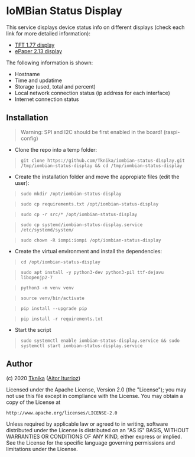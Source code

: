 # IoMBian Status Display

This service displays device status info on different displays (check each link for more detailed information):

- [TFT 1.77 display](./src/st7735_display/README.md)
- [ePaper 2.13 display](./src/edp_display/README.md)

The following information is shown:

- Hostname
- Time and updatime
- Storage (used, total and percent)
- Local network connection status (ip address for each interface)
- Internet connection status

## Installation

> Warning: SPI and I2C should be first enabled in the board! (raspi-config) 

- Clone the repo into a temp folder:

> ```git clone https://github.com/Tknika/iombian-status-display.git /tmp/iombian-status-display && cd /tmp/iombian-status-display```

- Create the installation folder and move the appropiate files (edit the user):

> ```sudo mkdir /opt/iombian-status-display```

> ```sudo cp requirements.txt /opt/iombian-status-display```

> ```sudo cp -r src/* /opt/iombian-status-display```

> ```sudo cp systemd/iombian-status-display.service /etc/systemd/system/```

> ```sudo chown -R iompi:iompi /opt/iombian-status-display```

- Create the virtual environment and install the dependencies:

> ```cd /opt/iombian-status-display```

> ```sudo apt install -y python3-dev python3-pil ttf-dejavu libopenjp2-7```

> ```python3 -m venv venv```

> ```source venv/bin/activate```

> ```pip install --upgrade pip```

> ```pip install -r requirements.txt```

- Start the script

> ```sudo systemctl enable iombian-status-display.service && sudo systemctl start iombian-status-display.service```

## Author

(c) 2020 [Tknika](https://tknika.eus/) ([Aitor Iturrioz](https://github.com/bodiroga))

Licensed under the Apache License, Version 2.0 (the "License");
you may not use this file except in compliance with the License.
You may obtain a copy of the License at

    http://www.apache.org/licenses/LICENSE-2.0

Unless required by applicable law or agreed to in writing, software
distributed under the License is distributed on an "AS IS" BASIS,
WITHOUT WARRANTIES OR CONDITIONS OF ANY KIND, either express or implied.
See the License for the specific language governing permissions and
limitations under the License.
